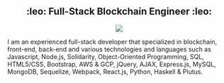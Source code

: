 <h2 align="center">:leo: Full-Stack Blockchain Engineer :leo:</h2>
<p align="center">
  <a href="https://github.com/rTonyCloud" >
    <img src="https://github-profile-trophy.vercel.app/?username=rtonycloud&row=1&column=6&no-bg=true&theme=juicyfresh" />
  </a>
</p>


<p>
 I am an experienced full-stack developer that specialized in blockchain, front-end, back-end and various technologies and languages such as Javascript, Node.js, Solidarity, Object-Oriented Programming, SQL, HTML5/CSS, Bootstrap, AWS & GCP, jQuery, AJAX, Express.js, MySQL, MongoDB, Sequelize, Webpack, React.js, Python, Haskell & Plutus.
</p>
